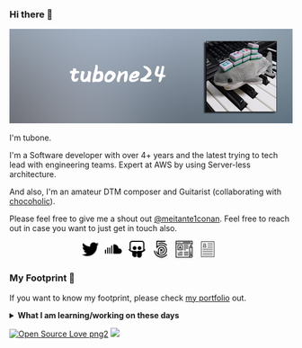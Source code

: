 ### Hi there 👋

![header](github_profile.png)

I'm tubone.

I'm a Software developer with over 4+ years and the latest trying to tech lead with engineering teams. Expert at AWS by using Server-less architecture.

And also, I'm an amateur DTM composer and Guitarist (collaborating with [chocoholic](https://chocoholic.stores.jp/)).

Please feel free to give me a shout out [@meitante1conan](https://twitter.com/meitante1conan). Feel free to reach out in case you want to just get in touch also.


<p align='center'>
<a href="https://twitter.com/meitante1conan"><img height="30" src="twitter.png"></a>&nbsp;&nbsp;
<a href="https://soundcloud.com/user-453736300"><img height="30" src="soundcloud.png"></a>&nbsp;&nbsp;
<a href="https://www.slideshare.net/tubone24"><img height="30" src="share.png"></a>&nbsp;&nbsp;
<a href="https://500px.com/tubone24"><img height="30" src="photography.png"></a>&nbsp;&nbsp;
<a href="https://blog.tubone-project24.xyz"><img height="30" src="blog.png"></a>&nbsp;&nbsp;
<a href="https://tubone24.github.io/resume/"><img height="30" src="resume.png"></a>&nbsp;&nbsp;
</p>

### My Footprint 🌱

If you want to know my footprint, please check [my portfolio](https://portfolio.tubone-project24.xyz/) out.

<details>
 <summary><strong>What I am learning/working on these days</strong></summary>
   - Python <br/>
   - Nuxt.js <br/>
   - Working with AWS <br/>
   - Building CI/CD <br/>
   - Blogging (Everything with new techs) <br/>
</details>

<p>

[![Open Source Love png2](https://badges.frapsoft.com/os/v2/open-source.png?v=103)](https://github.com/ellerbrock/open-source-badges/)
<img src="https://visitor-badge.glitch.me/badge?page_id=tubone24.visitor-badge"/> 
</p>

<!--
**tubone24/tubone24** is a ✨ _special_ ✨ repository because its `README.md` (this file) appears on your GitHub profile.

Here are some ideas to get you started:

- 🔭 I’m currently working on ...
- 🌱 I’m currently learning ...
- 👯 I’m looking to collaborate on ...
- 🤔 I’m looking for help with ...
- 💬 Ask me about ...
- 📫 How to reach me: ...
- 😄 Pronouns: ...
- ⚡ Fun fact: ...
-->
